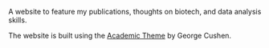 A website to feature my publications, thoughts on biotech, and data analysis skills. 

The website is built using the [Academic Theme](https://github.com/gcushen/hugo-academic/) by George Cushen. 

